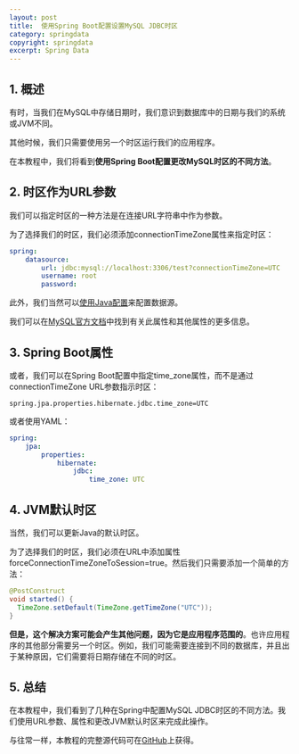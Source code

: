 ```yaml
---
layout: post
title:  使用Spring Boot配置设置MySQL JDBC时区
category: springdata
copyright: springdata
excerpt: Spring Data
---
```


## 1. 概述

有时，当我们在MySQL中存储日期时，我们意识到数据库中的日期与我们的系统或JVM不同。

其他时候，我们只需要使用另一个时区运行我们的应用程序。

在本教程中，我们将看到**使用Spring Boot配置更改MySQL时区的不同方法**。

## 2. 时区作为URL参数

我们可以指定时区的一种方法是在连接URL字符串中作为参数。

为了选择我们的时区，我们必须添加connectionTimeZone属性来指定时区：

```yaml
spring:
    datasource:
        url: jdbc:mysql://localhost:3306/test?connectionTimeZone=UTC
        username: root
        password:
```

此外，我们当然可以[使用Java配置](https://www.baeldung.com/spring-boot-configure-data-source-programmatic)来配置数据源。

我们可以在[MySQL官方文档](https://dev.mysql.com/doc/connector-j/8.0/en/connector-j-reference-configuration-properties.html)中找到有关此属性和其他属性的更多信息。

## 3. Spring Boot属性

或者，我们可以在Spring Boot配置中指定time_zone属性，而不是通过connectionTimeZone URL参数指示时区：

```properties
spring.jpa.properties.hibernate.jdbc.time_zone=UTC
```

或者使用YAML：

```yaml
spring:
    jpa:
        properties:
            hibernate:
                jdbc:
                    time_zone: UTC
```

## 4. JVM默认时区

当然，我们可以更新Java的默认时区。

为了选择我们的时区，我们必须在URL中添加属性forceConnectionTimeZoneToSession=true。然后我们只需要添加一个简单的方法：

```java
@PostConstruct
void started() {
  TimeZone.setDefault(TimeZone.getTimeZone("UTC"));
}
```

**但是，这个解决方案可能会产生其他问题，因为它是应用程序范围的**。也许应用程序的其他部分需要另一个时区。例如，我们可能需要连接到不同的数据库，并且出于某种原因，它们需要将日期存储在不同的时区。

## 5. 总结

在本教程中，我们看到了几种在Spring中配置MySQL JDBC时区的不同方法。我们使用URL参数、属性和更改JVM默认时区来完成此操作。

与往常一样，本教程的完整源代码可在[GitHub](https://github.com/tuyucheng7/taketoday-tutorial4j/tree/master/spring-data-modules)上获得。